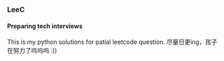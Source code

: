 ### LeeC
#### Preparing tech interviews
This is my python solutions for patial leetcode question.
尽量日更ing，孩子在努力了呜呜呜 :))